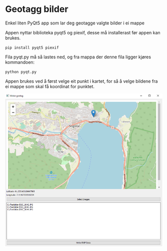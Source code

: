 # Geotagg bilder
Enkel liten PyQt5 app som lar deg geotagge valgte bilder i ei mappe

Appen nyttar biblioteka pyqt5 og piexif, desse må installerast før appen kan brukes.

```
pip install pyqt5 piexif
```

Fila pyqt.py må så lastes ned, og fra mappa der denne fila ligger kjøres kommandoen:

```
python pyqt.py
```
Appen brukes ved å først velge eit punkt i kartet, for så å velge bildene fra ei mappe som skal få koordinat for punktet.

![Geotag](geotag.png)
